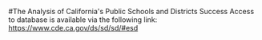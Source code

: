#The Analysis of California's Public Schools and Districts Success
Access to database is available via the following link: https://www.cde.ca.gov/ds/sd/sd/#esd
